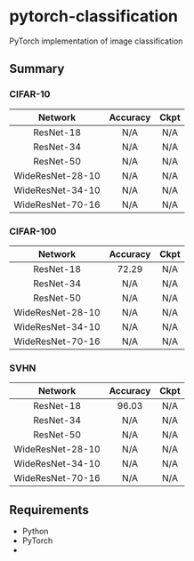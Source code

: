 # pytorch-classification

PyTorch implementation of image classification 

## Summary

### CIFAR-10
| Network | Accuracy | Ckpt |
|:-------:|:--------:|:----:|
| ResNet-18 | N/A | N/A |
| ResNet-34 | N/A | N/A |
| ResNet-50 | N/A | N/A |
| WideResNet-28-10 | N/A | N/A |
| WideResNet-34-10 | N/A | N/A |
| WideResNet-70-16 | N/A | N/A |

### CIFAR-100
| Network | Accuracy | Ckpt |
|:-------:|:--------:|:----:|
| ResNet-18 | 72.29 | N/A |
| ResNet-34 | N/A | N/A |
| ResNet-50 | N/A | N/A |
| WideResNet-28-10 | N/A | N/A |
| WideResNet-34-10 | N/A | N/A |
| WideResNet-70-16 | N/A | N/A |

### SVHN
| Network | Accuracy | Ckpt |
|:-------:|:--------:|:----:|
| ResNet-18 | 96.03 | N/A |
| ResNet-34 | N/A | N/A |
| ResNet-50 | N/A | N/A |
| WideResNet-28-10 | N/A | N/A |
| WideResNet-34-10 | N/A | N/A |
| WideResNet-70-16 | N/A | N/A |


## Requirements
- Python
- PyTorch
-
## 
